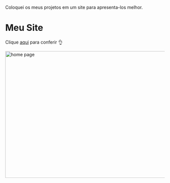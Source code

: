 Coloquei os meus projetos em um site para apresenta-los melhor.
<!DOCTYPE html>
<html lang="pt-br">
<body>
    <h1>Meu Site</h1>
    <p>Clique <a href="https://gabrielasth.github.io/Site/index.html" target="_blank">aqui</a> para conferir 👌</p>
    <img src="https://solutis.com.br/wp-content/uploads/2020/12/dev-carreira.jpg" alt="home page" width="800px" height="400px">
</body>
</html>

